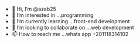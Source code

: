 - 👋 Hi, I’m @azab25
- 👀 I’m interested in ...programming
- 🌱 I’m currently learning ...front-end development
- 💞️ I’m looking to collaborate on ...web development
- 📫 How to reach me ...whats app +201118314102

<!---
azab25/azab25 is a ✨ special ✨ repository because its `README.md` (this file) appears on your GitHub profile.
You can click the Preview link to take a look at your changes.
--->
